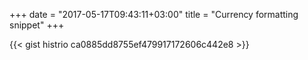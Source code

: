 +++
date = "2017-05-17T09:43:11+03:00"
title = "Currency formatting snippet"
+++

{{< gist histrio ca0885dd8755ef479917172606c442e8 >}}
